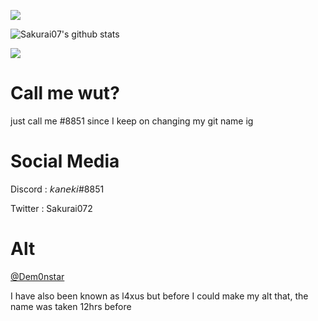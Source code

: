 ![](https://komarev.com/ghpvc/?username=sakurai07)

![Sakurai07's github stats](https://github-readme-stats.vercel.app/api?username=Kaneki07&count_private=true&theme=radical)

<img src="https://github-readme-stats.vercel.app/api/top-langs/?username=kaneki07&layout=compact&langs_count=8&theme=dark">

# Call me wut?

just call me #8851 since I keep on changing my git name ig


# Social Media
Discord : 𝘬𝘢𝘯𝘦𝘬𝘪#8851

Twitter : Sakurai072

# Alt
<a href="https://github.com/Dem0nstar/">@Dem0nstar</a>

I have also been known as l4xus but before I could make my alt that, the name was taken 12hrs before
